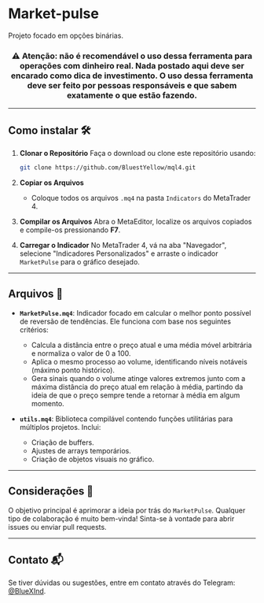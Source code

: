 # Market-pulse
Projeto focado em opções binárias.

<div align="center"> 
	<h3>
		⚠️ Atenção: não é recomendável o uso dessa ferramenta para operações com dinheiro real. Nada postado aqui deve ser encarado como dica de investimento. O uso dessa ferramenta deve ser feito por pessoas responsáveis e que sabem exatamente o que estão fazendo.
	</h3>
</div>

---

## Como instalar 🛠️

1. **Clonar o Repositório**
   Faça o download ou clone este repositório usando:
   ```bash
   git clone https://github.com/BluestYellow/mql4.git
   ```

2. **Copiar os Arquivos**
   - Coloque todos os arquivos `.mq4` na pasta `Indicators` do MetaTrader 4.

3. **Compilar os Arquivos**
   Abra o MetaEditor, localize os arquivos copiados e compile-os pressionando **F7**.

4. **Carregar o Indicador**
   No MetaTrader 4, vá na aba "Navegador", selecione "Indicadores Personalizados" e arraste o indicador `MarketPulse` para o gráfico desejado.

---

## Arquivos 📂

- **`MarketPulse.mq4`**: 
  Indicador focado em calcular o melhor ponto possível de reversão de tendências. Ele funciona com base nos seguintes critérios:
  - Calcula a distância entre o preço atual e uma média móvel arbitrária e normaliza o valor de 0 a 100.
  - Aplica o mesmo processo ao volume, identificando níveis notáveis (máximo ponto histórico).
  - Gera sinais quando o volume atinge valores extremos junto com a máxima distância do preço atual em relação à média, partindo da ideia de que o preço sempre tende a retornar à média em algum momento.

- **`utils.mq4`**: 
  Biblioteca compilável contendo funções utilitárias para múltiplos projetos. Inclui:
  - Criação de buffers.
  - Ajustes de arrays temporários.
  - Criação de objetos visuais no gráfico.

---

## Considerações 🤔

O objetivo principal é aprimorar a ideia por trás do `MarketPulse`. Qualquer tipo de colaboração é muito bem-vinda! Sinta-se à vontade para abrir issues ou enviar pull requests.

---

## Contato 📬

Se tiver dúvidas ou sugestões, entre em contato através do Telegram: [@BlueXInd](https://t.me/BlueXInd).


